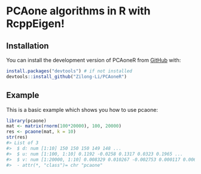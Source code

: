 
<!-- README.md is generated from README.Rmd. Please edit that file -->

# PCAone algorithms in R with RcppEigen!

<!-- badges: start -->
<!-- badges: end -->

## Installation

You can install the development version of PCAoneR from
[GitHub](https://github.com/) with:

``` r
install.packages("devtools") # if not installed
devtools::install_github("Zilong-Li/PCAoneR")
```

## Example

This is a basic example which shows you how to use pcaone:

``` r
library(pcaone)
mat <- matrix(rnorm(100*20000), 100, 20000)
res <- pcaone(mat, k = 10)
str(res)
#> List of 3
#>  $ d: num [1:10] 150 150 150 149 148 ...
#>  $ u: num [1:100, 1:10] 0.1192 -0.0258 0.1317 0.0323 0.1965 ...
#>  $ v: num [1:20000, 1:10] 0.008329 0.010267 -0.002753 0.000117 0.006507 ...
#>  - attr(*, "class")= chr "pcaone"
```
